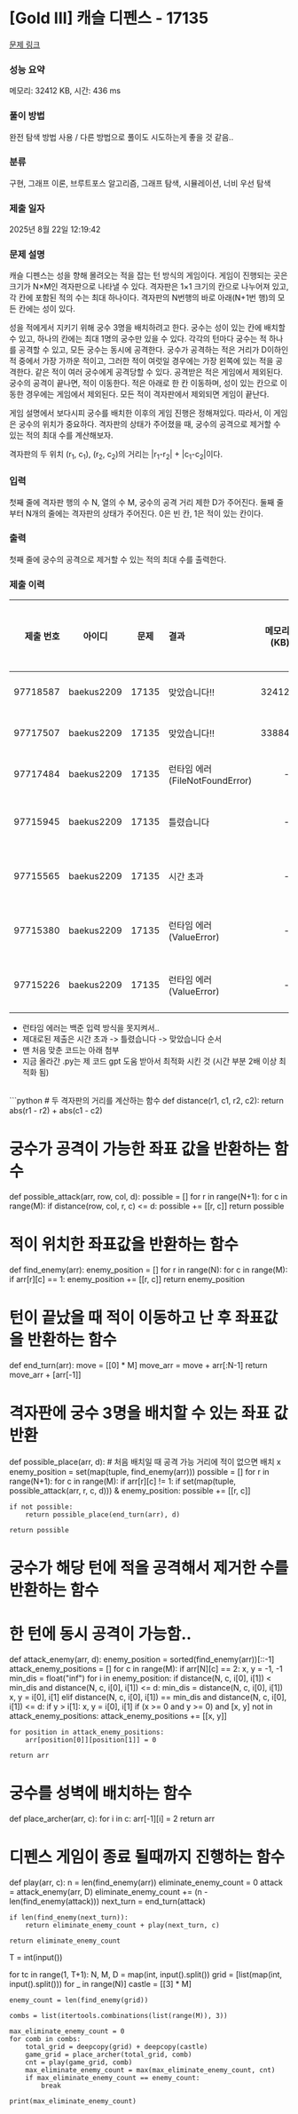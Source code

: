# [Gold III] 캐슬 디펜스 - 17135 

[문제 링크](https://www.acmicpc.net/problem/17135) 

### 성능 요약

메모리: 32412 KB, 시간: 436 ms

### 풀이 방법

완전 탐색 방법 사용 / 다른 방법으로 풀이도 시도하는게 좋을 것 같음.. 

### 분류

구현, 그래프 이론, 브루트포스 알고리즘, 그래프 탐색, 시뮬레이션, 너비 우선 탐색

### 제출 일자

2025년 8월 22일 12:19:42

### 문제 설명

<p>캐슬 디펜스는 성을 향해 몰려오는 적을 잡는 턴 방식의 게임이다. 게임이 진행되는 곳은 크기가 N×M인 격자판으로 나타낼 수 있다. 격자판은 1×1 크기의 칸으로 나누어져 있고, 각 칸에 포함된 적의 수는 최대 하나이다. 격자판의 N번행의 바로 아래(N+1번 행)의 모든 칸에는 성이 있다.</p>

<p>성을 적에게서 지키기 위해 궁수 3명을 배치하려고 한다. 궁수는 성이 있는 칸에 배치할 수 있고, 하나의 칸에는 최대 1명의 궁수만 있을 수 있다. 각각의 턴마다 궁수는 적 하나를 공격할 수 있고, 모든 궁수는 동시에 공격한다. 궁수가 공격하는 적은 거리가 D이하인 적 중에서 가장 가까운 적이고, 그러한 적이 여럿일 경우에는 가장 왼쪽에 있는 적을 공격한다. 같은 적이 여러 궁수에게 공격당할 수 있다. 공격받은 적은 게임에서 제외된다. 궁수의 공격이 끝나면, 적이 이동한다. 적은 아래로 한 칸 이동하며, 성이 있는 칸으로 이동한 경우에는 게임에서 제외된다. 모든 적이 격자판에서 제외되면 게임이 끝난다. </p>

<p>게임 설명에서 보다시피 궁수를 배치한 이후의 게임 진행은 정해져있다. 따라서, 이 게임은 궁수의 위치가 중요하다. 격자판의 상태가 주어졌을 때, 궁수의 공격으로 제거할 수 있는 적의 최대 수를 계산해보자.</p>

<p>격자판의 두 위치 (r<sub>1</sub>, c<sub>1</sub>), (r<sub>2</sub>, c<sub>2</sub>)의 거리는 |r<sub>1</sub>-r<sub>2</sub>| + |c<sub>1</sub>-c<sub>2</sub>|이다.</p>

### 입력 

 <p>첫째 줄에 격자판 행의 수 N, 열의 수 M, 궁수의 공격 거리 제한 D가 주어진다. 둘째 줄부터 N개의 줄에는 격자판의 상태가 주어진다. 0은 빈 칸, 1은 적이 있는 칸이다.</p>

### 출력 

 <p>첫째 줄에 궁수의 공격으로 제거할 수 있는 적의 최대 수를 출력한다.</p>

### 제출 이력

| 제출 번호 | 아이디     | 문제  | 결과                            | 메모리(KB) | 시간(ms) | 언어            | 코드 길이 | 제출한 시간 |
|---------:|:----------:|:-----:|:--------------------------------|-----------:|---------:|:----------------|----------:|:-----------:|
| 97718587 | baekus2209 | 17135 | 맞았습니다!!                    |     32412  |     436  | Python 3 / 수정 |     2406  |   1분 전    |
| 97717507 | baekus2209 | 17135 | 맞았습니다!!                    |     33884  |    1068  | Python 3 / 수정 |     2735  |  48분 전    |
| 97717484 | baekus2209 | 17135 | 런타임 에러 (FileNotFoundError) |       -    |     -    | Python 3 / 수정 |     2733  |  48분 전    |
| 97715945 | baekus2209 | 17135 | 틀렸습니다                       |       -    |     -    | Python 3 / 수정 |     2497  |  1시간 전   |
| 97715565 | baekus2209 | 17135 | 시간 초과                        |       -    |     -    | Python 3 / 수정 |     2497  |  1시간 전   |
| 97715380 | baekus2209 | 17135 | 런타임 에러 (ValueError)        |       -    |     -    | Python 3 / 수정 |     2491  |  2시간 전   |
| 97715226 | baekus2209 | 17135 | 런타임 에러 (ValueError)        |       -    |     -    | Python 3 / 수정 |     2735  |  2시간 전   |

- 런타임 에러는 백준 입력 방식을 못지켜서..
- 제대로된 제출은 시간 초과 -> 틀렸습니다 -> 맞았습니다 순서
- 맨 처음 맞춘 코드는 아래 첨부
- 지금 올라간 .py는 제 코드 gpt 도움 받아서 최적화 시킨 것 (시간 부분 2배 이상 최적화 됨)
<br>
```python
# 두 격자판의 거리를 계산하는 함수
def distance(r1, c1, r2, c2):
    return abs(r1 - r2) + abs(c1 - c2)


# 궁수가 공격이 가능한 좌표 값을 반환하는 함수
def possible_attack(arr, row, col, d):
    possible = []
    for r in range(N+1):
        for c in range(M):
            if distance(row, col, r, c) <= d:
                possible += [[r, c]]
    return possible


# 적이 위치한 좌표값을 반환하는 함수
def find_enemy(arr):
    enemy_position = []
    for r in range(N):
        for c in range(M):
            if arr[r][c] == 1:
                enemy_position += [[r, c]]
    return enemy_position


# 턴이 끝났을 때 적이 이동하고 난 후 좌표값을 반환하는 함수
def end_turn(arr):
    move = [[0] * M]
    move_arr = move + arr[:N-1]
    return move_arr + [arr[-1]]


# 격자판에 궁수 3명을 배치할 수 있는 좌표 값 반환
def possible_place(arr, d):
    # 처음 배치일 때 공격 가능 거리에 적이 없으면 배치 x
    enemy_position = set(map(tuple, find_enemy(arr)))
    possible = []
    for r in range(N+1):
        for c in range(M):
            if arr[r][c] != 1:
                if set(map(tuple, possible_attack(arr, r, c, d))) & enemy_position:
                    possible += [[r, c]]

    if not possible:
        return possible_place(end_turn(arr), d)

    return possible


# 궁수가 해당 턴에 적을 공격해서 제거한 수를 반환하는 함수
# 한 턴에 동시 공격이 가능함..
def attack_enemy(arr, d):
    enemy_position = sorted(find_enemy(arr))[::-1]
    attack_enemy_positions = []
    for c in range(M):
        if arr[N][c] == 2:
            x, y = -1, -1
            min_dis = float("inf")
            for i in enemy_position:
                if distance(N, c, i[0], i[1]) < min_dis and distance(N, c, i[0], i[1]) <= d:
                    min_dis = distance(N, c, i[0], i[1])
                    x, y = i[0], i[1]
                elif distance(N, c, i[0], i[1]) == min_dis and distance(N, c, i[0], i[1]) <= d:
                    if y > i[1]:
                        x, y = i[0], i[1]
            if (x >= 0 and y >= 0) and [x, y] not in attack_enemy_positions:
                attack_enemy_positions += [[x, y]]

    for position in attack_enemy_positions:
        arr[position[0]][position[1]] = 0

    return arr


# 궁수를 성벽에 배치하는 함수
def place_archer(arr, c):
    for i in c:
        arr[-1][i] = 2
    return arr


# 디펜스 게임이 종료 될때까지 진행하는 함수
def play(arr, c):
    n = len(find_enemy(arr))
    eliminate_enemy_count = 0
    attack = attack_enemy(arr, D)
    eliminate_enemy_count += (n - len(find_enemy(attack)))
    next_turn = end_turn(attack)

    if len(find_enemy(next_turn)):
        return eliminate_enemy_count + play(next_turn, c)

    return eliminate_enemy_count


T = int(input())

for tc in range(1, T+1):
    N, M, D = map(int, input().split())
    grid = [list(map(int, input().split())) for _ in range(N)]
    castle = [[3] * M]

    enemy_count = len(find_enemy(grid))

    combs = list(itertools.combinations(list(range(M)), 3))

    max_eliminate_enemy_count = 0
    for comb in combs:
        total_grid = deepcopy(grid) + deepcopy(castle)
        game_grid = place_archer(total_grid, comb)
        cnt = play(game_grid, comb)
        max_eliminate_enemy_count = max(max_eliminate_enemy_count, cnt)
        if max_eliminate_enemy_count == enemy_count:
            break

    print(max_eliminate_enemy_count)
```
